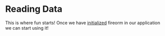 # Reading Data

This is where fun starts! Once we have [initialized](README.md#Initialization) fireorm in our application we can start using it!
